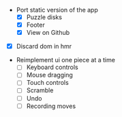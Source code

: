 - Port static version of the app
  - [x] Puzzle disks
  - [x] Footer
  - [x] View on Github
- [x] Discard dom in hmr

- Reimplement ui one piece at a time
  - [ ] Keyboard controls
  - [ ] Mouse dragging
  - [ ] Touch controls
  - [ ] Scramble
  - [ ] Undo
  - [ ] Recording moves
